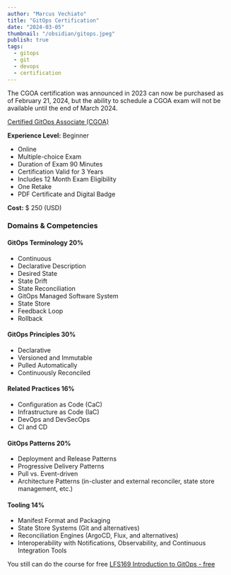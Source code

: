 ```yaml
---
author: "Marcus Vechiato"
title: "GitOps Certification"
date: "2024-03-05"
thumbnail: "/obsidian/gitops.jpeg"
publish: true
tags: 
  - gitops
  - git
  - devops
  - certification
--- 
```


The CGOA certification was announced in 2023 can now be purchased as of February 21, 2024, but the ability to schedule a CGOA exam will not be available until the end of March 2024.  

[Certified GitOps Associate (CGOA)](https://training.linuxfoundation.org/certification/certified-gitops-associate-cgoa/)

**Experience Level:** Beginner

- Online
- Multiple-choice Exam
- Duration of Exam 90 Minutes
- Certification Valid for 3 Years
- Includes 12 Month Exam Eligibility
- One Retake
- PDF Certificate and Digital Badge

**Cost:** $ 250 (USD)
### Domains & Competencies

#### GitOps Terminology 20%

- Continuous  
- Declarative Description  
- Desired State  
- State Drift  
- State Reconciliation  
- GitOps Managed Software System  
- State Store  
- Feedback Loop  
- Rollback
#### GitOps Principles 30%

- Declarative  
- Versioned and Immutable  
- Pulled Automatically  
- Continuously Reconciled  
#### Related Practices 16%

- Configuration as Code (CaC)  
- Infrastructure as Code (IaC)  
- DevOps and DevSecOps  
- CI and CD
#### GitOps Patterns 20%

- Deployment and Release Patterns  
- Progressive Delivery Patterns  
- Pull vs. Event-driven  
- Architecture Patterns (in-cluster and external reconciler, state store management, etc.)
#### Tooling 14%

- Manifest Format and Packaging  
- State Store Systems (Git and alternatives)  
- Reconciliation Engines (ArgoCD, Flux, and alternatives)  
- Interoperability with Notifications, Observability, and Continuous Integration Tools

You still can do the course for free [LFS169 Introduction to GitOps - free](https://training.linuxfoundation.org/training/introduction-to-gitops-lfs169/)

